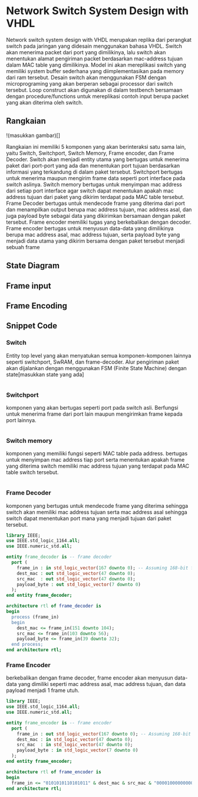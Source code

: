 # Network Switch System Design with VHDL
Network switch system design with VHDL merupakan replika dari perangkat switch pada jaringan yang didesain menggunakan bahasa VHDL. Switch akan menerima packet dari port yang dimilikinya, lalu switch akan menentukan alamat pengiriman packet berdasarkan mac-address tujuan dalam MAC table yang dimilikinya.
Model ini akan mereplikasi switch yang memiliki system buffer sederhana yang diimplementasikan pada memory dari ram tersebut.
Desain switch akan menggunakan FSM dengan microprograming yang akan berperan sebagai processor dari switch tersebut. Loop construct akan digunakan di dalam testbench bersamaan dengan procedure/functions untuk mereplikasi contoh input berupa packet yang akan diterima oleh switch.

## Rangkaian

!(masukkan gambar)[]

Rangkaian ini memiliki 5 komponen yang akan berinteraksi satu sama lain, yaitu Switch, Switchport, Switch Memory, Frame encoder, dan Frame Decoder. Switch akan menjadi entity utama yang bertugas untuk menerima paket dari port-port yang ada dan menentukan port tujuan berdasarkan informasi yang terkandung di dalam paket tersebut. Switchport bertugas untuk menerima maupun mengirim frame data seperti port interface pada switch aslinya. Switch memory bertugas untuk menyimpan mac address dari setiap port interface agar switch dapat menentukan apakah mac address tujuan dari paket yang dikirim terdapat pada MAC table tersebut. Frame Decoder bertugas untuk mendecode frame yang diterima dari port dan menampilkan output berupa mac address tujuan, mac address asal, dan juga payload byte sebagai data yang dikirimkan bersamaan dengan paket tersebut. Frame encoder memiliki tugas yang berkebalikan dengan decoder. Frame encoder bertugas untuk menyusun data-data yang dimilikinya berupa mac address asal, mac address tujuan, serta payload byte yang menjadi data utama yang dikirim bersama dengan paket tersebut menjadi sebuah frame 

## State Diagram

## Frame input

## Frame Encoding

## Snippet Code

### Switch

Entity top level yang akan menyatukan semua komponen-komponen lainnya seperti switchport, SwRAM, dan frame-decoder. Alur pengiriman paket akan dijalankan dengan menggunakan FSM (Finite State Machine) dengan state[masukkan state yang ada]

```vhdl

```

### Switchport

komponen yang akan bertugas seperti port pada switch asli. Berfungsi untuk menerima frame dari port lain maupun mengirimkan frame kepada port lainnya.

```vhdl

```

### Switch memory

komponen yang memiliki fungsi seperti MAC table pada address. bertugas untuk menyimpan mac address tiap port serta menentukan apakah frame yang diterima switch memiliki mac address tujuan yang terdapat pada MAC table switch tersebut.

```vhdl

```

### Frame Decoder

komponen yang bertugas untuk mendecode frame yang diterima sehingga switch akan memiliki mac address tujuan serta mac address asal sehingga switch dapat menentukan port mana yang menjadi tujuan dari paket tersebut.

```vhdl
library IEEE;
use IEEE.std_logic_1164.all;
use IEEE.numeric_std.all;

entity frame_decoder is -- frame decoder
  port (
    frame_in : in std_logic_vector(167 downto 0); -- Assuming 168-bit frame
    dest_mac : out std_logic_vector(47 downto 0);
    src_mac  : out std_logic_vector(47 downto 0); 
    payload_byte : out std_logic_vector(7 downto 0)
  );
end entity frame_decoder;

architecture rtl of frame_decoder is
begin
  process (frame_in)
  begin
    dest_mac <= frame_in(151 downto 104); 
    src_mac <= frame_in(103 downto 56);
    payload_byte <= frame_in(39 downto 32);
  end process;
end architecture rtl;
```

### Frame Encoder

berkebalikan dengan frame decoder, frame encoder akan menyusun data-data yang dimiliki seperti mac address asal, mac address tujuan, dan data payload menjadi 1 frame utuh.

```vhdl
library IEEE;
use IEEE.std_logic_1164.all;
use IEEE.numeric_std.all;

entity frame_encoder is -- frame encoder
  port (
    frame_in : out std_logic_vector(167 downto 0); -- Assuming 168-bit frame
    dest_mac : in std_logic_vector(47 downto 0);
    src_mac  : in std_logic_vector(47 downto 0); 
    payload_byte : in std_logic_vector(7 downto 0)
  );
end entity frame_encoder;

architecture rtl of frame_encoder is
begin
  frame_in <= "0101010110101011" & dest_mac & src_mac & "0000100000000000" & payload_byte & "11111111111111111111111111111111"; -- Gathering all the fields of the frame
end architecture rtl;
```